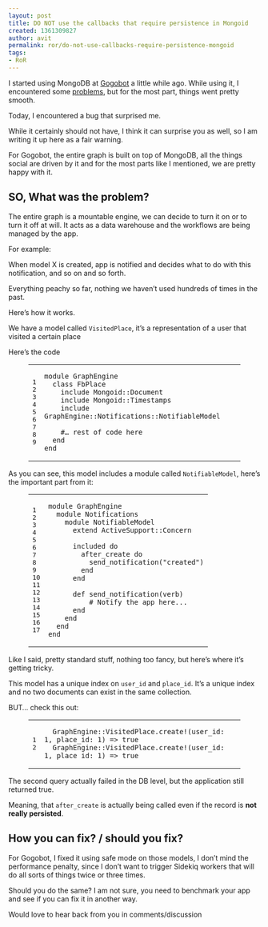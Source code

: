 ```yaml
---
layout: post
title: DO NOT use the callbacks that require persistence in Mongoid
created: 1361309827
author: avit
permalink: ror/do-not-use-callbacks-require-persistence-mongoid
tags:
- RoR
---
```

<p>I started using MongoDB at <a href="http://www.gogobot.com">Gogobot</a> a little while ago. While using it, I encountered some <a href="http://avi.io/blog/2013/01/30/problems-with-mongoid-and-sidekiq-brainstorming/">problems</a>, but for the most part, things went pretty smooth.</p>

<p>Today, I encountered a bug that surprised me.</p>

<p>While it certainly should not have, I think it can surprise you as well, so I am writing it up here as a fair warning.</p>

<p>For Gogobot, the entire graph is built on top of MongoDB, all the things social are driven by it and for the most parts like I mentioned, we are pretty happy with it.</p>

<h2>SO, What was the problem?</h2>

<p>The entire graph is a mountable engine, we can decide to turn it on or to turn it off at will. It acts as a data warehouse and the workflows are being managed by the app.</p>

<p>For example:</p>

<p>When model X is created, app is notified and decides what to do with this notification, and so on and so forth.</p>

<p>Everything peachy so far, nothing we haven&rsquo;t used hundreds of times in the past.</p>

<p>Here&rsquo;s how it works.</p>

<p>We have a model called <code>VisitedPlace</code>, it&rsquo;s a representation of a user that visited a certain place</p>

<p>Here&rsquo;s the code</p>

<figure class="code"><figcaption></figcaption>

<div class="highlight">
<table>
	<tbody>
		<tr>
			<td class="gutter">
			<pre class="line-numbers">
<span class="line-number">1</span>
<span class="line-number">2</span>
<span class="line-number">3</span>
<span class="line-number">4</span>
<span class="line-number">5</span>
<span class="line-number">6</span>
<span class="line-number">7</span>
<span class="line-number">8</span>
<span class="line-number">9</span>
</pre>
			</td>
			<td class="code">
			<pre>
<code class="ruby"><span class="line"><span class="k">module</span> <span class="nn">GraphEngine</span>
</span><span class="line">  <span class="k">class</span> <span class="nc">FbPlace</span>
</span><span class="line">    <span class="kp">include</span> <span class="no">Mongoid</span><span class="o">::</span><span class="no">Document</span>
</span><span class="line">    <span class="kp">include</span> <span class="no">Mongoid</span><span class="o">::</span><span class="no">Timestamps</span>
</span><span class="line">    <span class="kp">include</span> <span class="no">GraphEngine</span><span class="o">::</span><span class="no">Notifications</span><span class="o">::</span><span class="no">NotifiableModel</span>
</span><span class="line">
</span><span class="line">    <span class="c1">#&hellip; rest of code here</span>
</span><span class="line">  <span class="k">end</span>
</span><span class="line"><span class="k">end</span>
</span></code></pre>
			</td>
		</tr>
	</tbody>
</table>
</div>
</figure>

<p>As you can see, this model includes a module called <code>NotifiableModel</code>, here&rsquo;s the important part from it:</p>

<figure class="code"><figcaption></figcaption>

<div class="highlight">
<table>
	<tbody>
		<tr>
			<td class="gutter">
			<pre class="line-numbers">
<span class="line-number">1</span>
<span class="line-number">2</span>
<span class="line-number">3</span>
<span class="line-number">4</span>
<span class="line-number">5</span>
<span class="line-number">6</span>
<span class="line-number">7</span>
<span class="line-number">8</span>
<span class="line-number">9</span>
<span class="line-number">10</span>
<span class="line-number">11</span>
<span class="line-number">12</span>
<span class="line-number">13</span>
<span class="line-number">14</span>
<span class="line-number">15</span>
<span class="line-number">16</span>
<span class="line-number">17</span>
</pre>
			</td>
			<td class="code">
			<pre>
<code class="ruby"><span class="line"><span class="k">module</span> <span class="nn">GraphEngine</span>
</span><span class="line">  <span class="k">module</span> <span class="nn">Notifications</span>
</span><span class="line">    <span class="k">module</span> <span class="nn">NotifiableModel</span>
</span><span class="line">      <span class="kp">extend</span> <span class="no">ActiveSupport</span><span class="o">::</span><span class="no">Concern</span>
</span><span class="line">
</span><span class="line">      <span class="n">included</span> <span class="k">do</span>
</span><span class="line">        <span class="n">after_create</span> <span class="k">do</span>
</span><span class="line">          <span class="n">send_notification</span><span class="p">(</span><span class="s2">&quot;created&quot;</span><span class="p">)</span>
</span><span class="line">        <span class="k">end</span>
</span><span class="line">      <span class="k">end</span>
</span><span class="line">
</span><span class="line">      <span class="k">def</span> <span class="nf">send_notification</span><span class="p">(</span><span class="n">verb</span><span class="p">)</span>
</span><span class="line">          <span class="c1"># Notify the app here...</span>
</span><span class="line">      <span class="k">end</span>
</span><span class="line">    <span class="k">end</span>
</span><span class="line">  <span class="k">end</span>
</span><span class="line"><span class="k">end</span>
</span></code></pre>
			</td>
		</tr>
	</tbody>
</table>
</div>
</figure>

<p>Like I said, pretty standard stuff, nothing too fancy, but here&rsquo;s where it&rsquo;s getting tricky.</p>

<p>This model has a unique index on <code>user_id</code> and <code>place_id</code>. It&rsquo;s a unique index and no two documents can exist in the same collection.</p>

<p>BUT&hellip; check this out:</p>

<figure class="code"><figcaption></figcaption>

<div class="highlight">
<table>
	<tbody>
		<tr>
			<td class="gutter">
			<pre class="line-numbers">
<span class="line-number">1</span>
<span class="line-number">2</span>
</pre>
			</td>
			<td class="code">
			<pre>
<code class="ruby"><span class="line">  <span class="no">GraphEngine</span><span class="o">::</span><span class="no">VisitedPlace</span><span class="o">.</span><span class="n">create!</span><span class="p">(</span><span class="n">user_id</span><span class="p">:</span> <span class="mi">1</span><span class="p">,</span> <span class="n">place_id</span><span class="p">:</span> <span class="mi">1</span><span class="p">)</span> <span class="o">=&gt;</span> <span class="kp">true</span>
</span><span class="line">  <span class="no">GraphEngine</span><span class="o">::</span><span class="no">VisitedPlace</span><span class="o">.</span><span class="n">create!</span><span class="p">(</span><span class="n">user_id</span><span class="p">:</span> <span class="mi">1</span><span class="p">,</span> <span class="n">place_id</span><span class="p">:</span> <span class="mi">1</span><span class="p">)</span> <span class="o">=&gt;</span> <span class="kp">true</span>
</span></code></pre>
			</td>
		</tr>
	</tbody>
</table>
</div>
</figure>

<p>The second query actually failed in the DB level, but the application still returned true.</p>

<p>Meaning, that <code>after_create</code> is actually being called even if the record is <strong>not really persisted</strong>.</p>

<h2>How you can fix? / should you fix?</h2>

<p>For Gogobot, I fixed it using safe mode on those models, I don&rsquo;t mind the performance penalty, since I don&rsquo;t want to trigger Sidekiq workers that will do all sorts of things twice or three times.</p>

<p>Should you do the same? I am not sure, you need to benchmark your app and see if you can fix it in another way.</p>

<p>Would love to hear back from you in comments/discussion</p>
